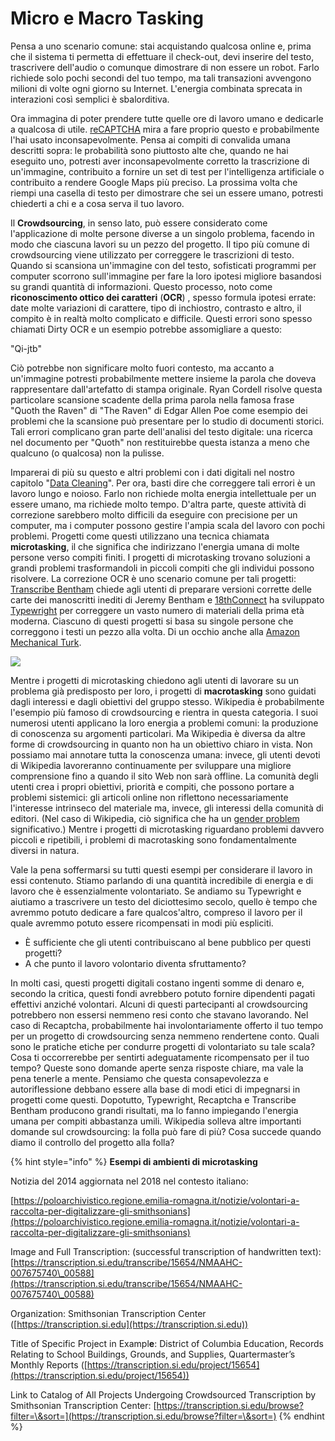 # Micro e Macro Tasking

Pensa a uno scenario comune: stai acquistando qualcosa online e, prima che il sistema ti permetta di effettuare il check-out, devi inserire del testo, trascrivere dell'audio o comunque dimostrare di non essere un robot. Farlo richiede solo pochi secondi del tuo tempo, ma tali transazioni avvengono milioni di volte ogni giorno su Internet. L'energia combinata sprecata in interazioni così semplici è sbalorditiva.

Ora immagina di poter prendere tutte quelle ore di lavoro umano e dedicarle a qualcosa di utile. [reCAPTCHA](https://www.google.com/recaptcha/about/) mira a fare proprio questo e probabilmente l'hai usato inconsapevolmente. Pensa ai compiti di convalida umana descritti sopra: le probabilità sono piuttosto alte che, quando ne hai eseguito uno, potresti aver inconsapevolmente corretto la trascrizione di un'immagine, contribuito a fornire un set di test per l'intelligenza artificiale o contribuito a rendere Google Maps più preciso. La prossima volta che riempi una casella di testo per dimostrare che sei un essere umano, potresti chiederti a chi e a cosa serva il tuo lavoro.

Il **Crowdsourcing**, in senso lato, può essere considerato come l'applicazione di molte persone diverse a un singolo problema, facendo in modo che ciascuna lavori su un pezzo del progetto. Il tipo più comune di crowdsourcing viene utilizzato per correggere le trascrizioni di testo. Quando si scansiona un'immagine con del testo, sofisticati programmi per computer scorrono sull'immagine per fare la loro ipotesi migliore basandosi su grandi quantità di informazioni. Questo processo, noto come **riconoscimento ottico dei caratteri** (**OCR**) , spesso formula ipotesi errate: date molte variazioni di carattere, tipo di inchiostro, contrasto e altro, il compito è in realtà molto complicato e difficile. Questi errori sono spesso chiamati Dirty OCR e un esempio potrebbe assomigliare a questo:

"Qi-jtb"

Ciò potrebbe non significare molto fuori contesto, ma accanto a un'immagine potresti probabilmente mettere insieme la parola che doveva rappresentare dall'artefatto di stampa originale. Ryan Cordell risolve questa particolare scansione scadente della prima parola nella famosa frase "Quoth the Raven" di "The Raven" di Edgar Allen Poe come esempio dei problemi che la scansione può presentare per lo studio di documenti storici. Tali errori complicano gran parte dell'analisi del testo digitale: una ricerca nel documento per "Quoth" non restituirebbe questa istanza a meno che qualcuno (o qualcosa) non la pulisse.

Imparerai di più su questo e altri problemi con i dati digitali nel nostro capitolo "[Data Cleaning](../data-cleaning.md)". Per ora, basti dire che correggere tali errori è un lavoro lungo e noioso. Farlo non richiede molta energia intellettuale per un essere umano, ma richiede molto tempo. D'altra parte, queste attività di correzione sarebbero molto difficili da eseguire con precisione per un computer, ma i computer possono gestire l'ampia scala del lavoro con pochi problemi. Progetti come questi utilizzano una tecnica chiamata **microtasking**, il che significa che indirizzano l'energia umana di molte persone verso compiti finiti. I progetti di microtasking trovano soluzioni a grandi problemi trasformandoli in piccoli compiti che gli individui possono risolvere. La correzione OCR è uno scenario comune per tali progetti: [Transcribe Bentham](http://blogs.ucl.ac.uk/transcribe-bentham/) chiede agli utenti di preparare versioni corrette delle carte dei manoscritti inediti di Jeremy Bentham e [18thConnect](http://www.18thconnect.org) ha sviluppato [Typewright](http://www.18thconnect.org/typewright/documents)  per correggere un vasto numero di materiali della prima età moderna. Ciascuno di questi progetti si basa su singole persone che correggono i testi un pezzo alla volta. Di un occhio anche alla [Amazon Mechanical Turk](https://www.mturk.com).

![](../.gitbook/assets/screenshot-www.mturk.com-2022.03.16-16\_14\_04.png)

Mentre i progetti di microtasking chiedono agli utenti di lavorare su un problema già predisposto per loro, i progetti di **macrotasking** sono guidati dagli interessi e dagli obiettivi del gruppo stesso. Wikipedia è probabilmente l'esempio più famoso di crowdsourcing e rientra in questa categoria. I suoi numerosi utenti applicano la loro energia a problemi comuni: la produzione di conoscenza su argomenti particolari. Ma Wikipedia è diversa da altre forme di crowdsourcing in quanto non ha un obiettivo chiaro in vista. Non possiamo mai annotare tutta la conoscenza umana: invece, gli utenti devoti di Wikipedia lavoreranno continuamente per sviluppare una migliore comprensione fino a quando il sito Web non sarà offline. La comunità degli utenti crea i propri obiettivi, priorità e compiti, che possono portare a problemi sistemici: gli articoli online non riflettono necessariamente l'interesse intrinseco del materiale ma, invece, gli interessi della comunità di editori. (Nel caso di Wikipedia, ciò significa che ha un [gender problem](https://www.insidehighered.com/blogs/library-babel-fish/woes-wikipedia) significativo.) Mentre i progetti di microtasking riguardano problemi davvero piccoli e ripetibili, i problemi di macrotasking sono fondamentalmente diversi in natura.&#x20;

Vale la pena soffermarsi su tutti questi esempi per considerare il lavoro in essi contenuto. Stiamo parlando di una quantità incredibile di energia e di lavoro che è essenzialmente volontariato. Se andiamo su Typewright e aiutiamo a trascrivere un testo del diciottesimo secolo, quello è tempo che avremmo potuto dedicare a fare qualcos'altro, compreso il lavoro per il quale avremmo potuto essere ricompensati in modi più espliciti.

* È sufficiente che gli utenti contribuiscano al bene pubblico per questi progetti?
* &#x20;A che punto il lavoro volontario diventa sfruttamento?&#x20;

In molti casi, questi progetti digitali costano ingenti somme di denaro e, secondo la critica, questi fondi avrebbero potuto fornire dipendenti pagati effettivi anziché volontari. Alcuni di questi partecipanti al crowdsourcing potrebbero non essersi nemmeno resi conto che stavano lavorando. Nel caso di Recaptcha, probabilmente hai involontariamente offerto il tuo tempo per un progetto di crowdsourcing senza nemmeno rendertene conto. Quali sono le pratiche etiche per condurre progetti di volontariato su tale scala? Cosa ti occorrerebbe per sentirti adeguatamente ricompensato per il tuo tempo? Queste sono domande aperte senza risposte chiare, ma vale la pena tenerle a mente. Pensiamo che questa consapevolezza e autoriflessione debbano essere alla base di modi etici di impegnarsi in progetti come questi. Dopotutto, Typewright, Recaptcha e Transcribe Bentham producono grandi risultati, ma lo fanno impiegando l'energia umana per compiti abbastanza umili. Wikipedia solleva altre importanti domande sul crowdsourcing: la folla può fare di più? Cosa succede quando diamo il controllo del progetto alla folla?

{% hint style="info" %}
**Esempi di ambienti di microtasking**&#x20;

Notizia del 2014 aggiornata nel 2018 nel contesto italiano:&#x20;

[https://poloarchivistico.regione.emilia-romagna.it/notizie/volontari-a-raccolta-per-digitalizzare-gli-smithsonians](https://poloarchivistico.regione.emilia-romagna.it/notizie/volontari-a-raccolta-per-digitalizzare-gli-smithsonians)

Image and Full Transcription: (successful transcription of handwritten text): [https://transcription.si.edu/transcribe/15654/NMAAHC-007675740\_00588](https://transcription.si.edu/transcribe/15654/NMAAHC-007675740\_00588)

Organization: Smithsonian Transcription Center ([https://transcription.si.edu](https://transcription.si.edu))

Title of Specific Project in Exampl**e**: District of Columbia Education, Records Relating to School Buildings, Grounds, and Supplies, Quartermaster’s Monthly Reports ([https://transcription.si.edu/project/15654](https://transcription.si.edu/project/15654))

Link to Catalog of All Projects Undergoing Crowdsourced Transcription by Smithsonian Transcription Center: [https://transcription.si.edu/browse?filter=\&sort=](https://transcription.si.edu/browse?filter=\&sort=)
{% endhint %}
